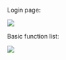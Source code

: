 Login page:

![](https://ws1.sinaimg.cn/large/a7ded905ly1g1gkkjhdvgj21go0njtw4.jpg)



Basic function list:

![](https://ws1.sinaimg.cn/large/a7ded905ly1g1gkm46vr4j21gj0ne3zw.jpg)

